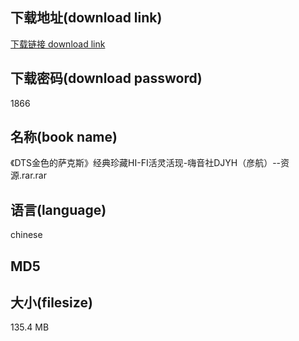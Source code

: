 ## 下载地址(download link)
[下载链接 download link](https://voluble-croquembouche-d321dc.netlify.app/?s=%E3%80%8ADTS%E9%87%91%E8%89%B2%E7%9A%84%E8%90%A8%E5%85%8B%E6%96%AF%E3%80%8B%E7%BB%8F%E5%85%B8%E7%8F%8D%E8%97%8FHI-FI%E6%B4%BB%E7%81%B5%E6%B4%BB%E7%8E%B0-%E5%97%A8%E9%9F%B3%E7%A4%BEDJYH%EF%BC%88%E5%BD%A6%E8%88%AA%EF%BC%89--%E8%B5%84%E6%BA%90.rar)

## 下载密码(download password)
1866

## 名称(book name)
《DTS金色的萨克斯》经典珍藏HI-FI活灵活现-嗨音社DJYH（彦航）--资源.rar.rar

## 语言(language)
chinese

## MD5


## 大小(filesize)
135.4 MB
